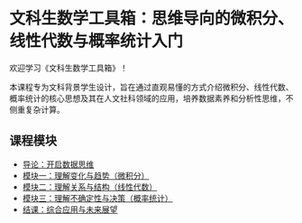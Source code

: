# 文科生数学工具箱：思维导向的微积分、线性代数与概率统计入门

欢迎学习《文科生数学工具箱》！

本课程专为文科背景学生设计，旨在通过直观易懂的方式介绍微积分、线性代数、概率统计的核心思想及其在人文社科领域的应用，培养数据素养和分析性思维，不侧重复杂计算。

## 课程模块

* [导论：开启数据思维](./Introduction/README.md) 
* [模块一：理解变化与趋势（微积分）](./Module1_Calculus/README.md)
* [模块二：理解关系与结构（线性代数）](./Module2_LinearAlgebra/README.md)
* [模块三：理解不确定性与决策（概率统计）](./Module3_Probability/README.md)
* [结课：综合应用与未来展望](./CourseConclusion/README.md)
